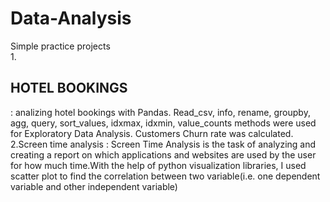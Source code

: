 # Data-Analysis
Simple practice projects\
1.<h2>HOTEL BOOKINGS</h2>: analizing hotel bookings with Pandas. Read_csv, info, rename, groupby, agg, query, sort_values, idxmax, idxmin, value_counts methods were used for Exploratory Data Analysis. Customers Churn rate was calculated.
2.Screen time analysis : Screen Time Analysis is the task of analyzing and creating a report on which applications and websites are used by the user for how much time.With the help of python visualization libraries, I used scatter plot to find the correlation between two variable(i.e. one dependent variable and other independent variable)
